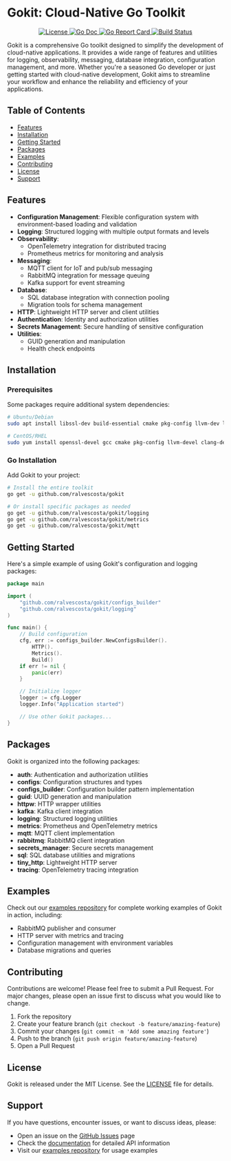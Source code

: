 # Gokit: Cloud-Native Go Toolkit

<p align="center">
  <a href="https://github.com/ralvescosta/gokit/blob/main/LICENSE">
    <img src="https://img.shields.io/badge/License-MIT-blue.svg" alt="License">
  </a>
  <a href="https://pkg.go.dev/github.com/ralvescosta/gokit">
    <img src="https://godoc.org/github.com/ralvescosta/gokit?status.svg" alt="Go Doc">
  </a>
  <a href="https://goreportcard.com/report/github.com/ralvescosta/gokit">
    <img src="https://goreportcard.com/badge/github.com/ralvescosta/gokit" alt="Go Report Card">
  </a>
  <a href="https://github.com/ralvescosta/gokit/actions">
    <img src="https://github.com/ralvescosta/gokit/workflows/Go/badge.svg" alt="Build Status">
  </a>
</p>

Gokit is a comprehensive Go toolkit designed to simplify the development of cloud-native applications. It provides a wide range of features and utilities for logging, observability, messaging, database integration, configuration management, and more. Whether you're a seasoned Go developer or just getting started with cloud-native development, Gokit aims to streamline your workflow and enhance the reliability and efficiency of your applications.

## Table of Contents

- [Features](#features)
- [Installation](#installation)
- [Getting Started](#getting-started)
- [Packages](#packages)
- [Examples](#examples)
- [Contributing](#contributing)
- [License](#license)
- [Support](#support)

## Features

- **Configuration Management**: Flexible configuration system with environment-based loading and validation
- **Logging**: Structured logging with multiple output formats and levels
- **Observability**:
  - OpenTelemetry integration for distributed tracing
  - Prometheus metrics for monitoring and analysis
- **Messaging**:
  - MQTT client for IoT and pub/sub messaging
  - RabbitMQ integration for message queuing
  - Kafka support for event streaming
- **Database**:
  - SQL database integration with connection pooling
  - Migration tools for schema management
- **HTTP**: Lightweight HTTP server and client utilities
- **Authentication**: Identity and authorization utilities
- **Secrets Management**: Secure handling of sensitive configuration
- **Utilities**:
  - GUID generation and manipulation
  - Health check endpoints

## Installation

### Prerequisites

Some packages require additional system dependencies:

```bash
# Ubuntu/Debian
sudo apt install libssl-dev build-essential cmake pkg-config llvm-dev libclang-dev clang libmosquitto-dev sqlite3

# CentOS/RHEL
sudo yum install openssl-devel gcc cmake pkg-config llvm-devel clang-devel clang mosquitto-devel sqlite
```

### Go Installation

Add Gokit to your project:

```bash
# Install the entire toolkit
go get -u github.com/ralvescosta/gokit

# Or install specific packages as needed
go get -u github.com/ralvescosta/gokit/logging
go get -u github.com/ralvescosta/gokit/metrics
go get -u github.com/ralvescosta/gokit/mqtt
```

## Getting Started

Here's a simple example of using Gokit's configuration and logging packages:

```go
package main

import (
    "github.com/ralvescosta/gokit/configs_builder"
    "github.com/ralvescosta/gokit/logging"
)

func main() {
    // Build configuration
    cfg, err := configs_builder.NewConfigsBuilder().
        HTTP().
        Metrics().
        Build()
    if err != nil {
        panic(err)
    }

    // Initialize logger
    logger := cfg.Logger
    logger.Info("Application started")

    // Use other Gokit packages...
}
```

## Packages

Gokit is organized into the following packages:

- **auth**: Authentication and authorization utilities
- **configs**: Configuration structures and types
- **configs_builder**: Configuration builder pattern implementation
- **guid**: UUID generation and manipulation
- **httpw**: HTTP wrapper utilities
- **kafka**: Kafka client integration
- **logging**: Structured logging utilities
- **metrics**: Prometheus and OpenTelemetry metrics
- **mqtt**: MQTT client implementation
- **rabbitmq**: RabbitMQ client integration
- **secrets_manager**: Secure secrets management
- **sql**: SQL database utilities and migrations
- **tiny_http**: Lightweight HTTP server
- **tracing**: OpenTelemetry tracing integration

## Examples

Check out our [examples repository](https://github.com/ralvescosta/gokit/examples) for complete working examples of Gokit in action, including:

- RabbitMQ publisher and consumer
- HTTP server with metrics and tracing
- Configuration management with environment variables
- Database migrations and queries

## Contributing

Contributions are welcome! Please feel free to submit a Pull Request. For major changes, please open an issue first to discuss what you would like to change.

1. Fork the repository
2. Create your feature branch (`git checkout -b feature/amazing-feature`)
3. Commit your changes (`git commit -m 'Add some amazing feature'`)
4. Push to the branch (`git push origin feature/amazing-feature`)
5. Open a Pull Request

## License

Gokit is released under the MIT License. See the [LICENSE](LICENSE) file for details.

## Support

If you have questions, encounter issues, or want to discuss ideas, please:

- Open an issue on the [GitHub Issues](https://github.com/ralvescosta/gokit/issues) page
- Check the [documentation](https://pkg.go.dev/github.com/ralvescosta/gokit) for detailed API information
- Visit our [examples repository](https://github.com/ralvescosta/gokit_examples) for usage examples
